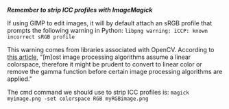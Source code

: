 
***Remember to strip ICC profiles with ImageMagick***

If using GIMP to edit images, it will by default attach an sRGB profile that prompts the following warning in Python:
    `libpng warning: iCCP: known incorrect sRGB profile`

This warning comes from libraries associated with OpenCV. According to [this article](https://imagemagick.org/script/color-management.php), "[m]ost image processing algorithms assume a linear colorspace, therefore it might be prudent to convert to linear color or remove the gamma function before certain image processing algorithms are applied."

The cmd command we should use to strip ICC profiles is:
`magick myimage.png -set colorspace RGB myRGBimage.png`
